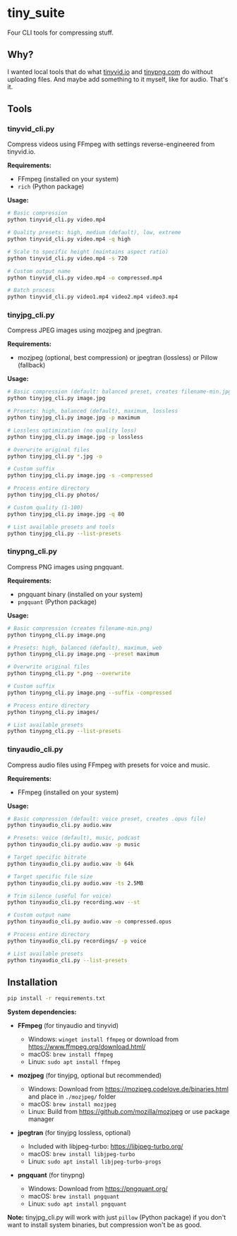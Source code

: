 # tiny_suite

Four CLI tools for compressing stuff.

## Why?

I wanted local tools that do what [tinyvid.io](https://tinyvid.io) and [tinypng.com](https://tinypng.com) do without uploading files. And maybe add something to it myself, like for audio. That's it.

## Tools


### tinyvid_cli.py
Compress videos using FFmpeg with settings reverse-engineered from tinyvid.io.

**Requirements:**
- FFmpeg (installed on your system)
- `rich` (Python package)

**Usage:**
```bash
# Basic compression
python tinyvid_cli.py video.mp4

# Quality presets: high, medium (default), low, extreme
python tinyvid_cli.py video.mp4 -q high

# Scale to specific height (maintains aspect ratio)
python tinyvid_cli.py video.mp4 -s 720

# Custom output name
python tinyvid_cli.py video.mp4 -o compressed.mp4

# Batch process
python tinyvid_cli.py video1.mp4 video2.mp4 video3.mp4
```

### tinyjpg_cli.py
Compress JPEG images using mozjpeg and jpegtran.

**Requirements:**
- mozjpeg (optional, best compression) or jpegtran (lossless) or Pillow (fallback)

**Usage:**
```bash
# Basic compression (default: balanced preset, creates filename-min.jpg)
python tinyjpg_cli.py image.jpg

# Presets: high, balanced (default), maximum, lossless
python tinyjpg_cli.py image.jpg -p maximum

# Lossless optimization (no quality loss)
python tinyjpg_cli.py image.jpg -p lossless

# Overwrite original files
python tinyjpg_cli.py *.jpg -o

# Custom suffix
python tinyjpg_cli.py image.jpg -s -compressed

# Process entire directory
python tinyjpg_cli.py photos/

# Custom quality (1-100)
python tinyjpg_cli.py image.jpg -q 80

# List available presets and tools
python tinyjpg_cli.py --list-presets
```

### tinypng_cli.py
Compress PNG images using pngquant.

**Requirements:**
- pngquant binary (installed on your system)
- `pngquant` (Python package)

**Usage:**
```bash
# Basic compression (creates filename-min.png)
python tinypng_cli.py image.png

# Presets: high, balanced (default), maximum, web
python tinypng_cli.py image.png --preset maximum

# Overwrite original files
python tinypng_cli.py *.png --overwrite

# Custom suffix
python tinypng_cli.py image.png --suffix -compressed

# Process entire directory
python tinypng_cli.py images/

# List available presets
python tinypng_cli.py --list-presets
```


### tinyaudio_cli.py
Compress audio files using FFmpeg with presets for voice and music.

**Requirements:**
- FFmpeg (installed on your system)

**Usage:**
```bash
# Basic compression (default: voice preset, creates .opus file)
python tinyaudio_cli.py audio.wav

# Presets: voice (default), music, podcast
python tinyaudio_cli.py audio.wav -p music

# Target specific bitrate
python tinyaudio_cli.py audio.wav -b 64k

# Target specific file size
python tinyaudio_cli.py audio.wav -ts 2.5MB

# Trim silence (useful for voice)
python tinyaudio_cli.py recording.wav --st

# Custom output name
python tinyaudio_cli.py audio.wav -o compressed.opus

# Process entire directory
python tinyaudio_cli.py recordings/ -p voice

# List available presets
python tinyaudio_cli.py --list-presets
```


## Installation

```bash
pip install -r requirements.txt
```

**System dependencies:**

- **FFmpeg** (for tinyaudio and tinyvid)
  - Windows: `winget install ffmpeg` or download from https://www.ffmpeg.org/download.html/
  - macOS: `brew install ffmpeg`
  - Linux: `sudo apt install ffmpeg`

- **mozjpeg** (for tinyjpg, optional but recommended)
  - Windows: Download from https://mozjpeg.codelove.de/binaries.html and place in `./mozjpeg/` folder
  - macOS: `brew install mozjpeg`
  - Linux: Build from https://github.com/mozilla/mozjpeg or use package manager

- **jpegtran** (for tinyjpg lossless, optional)
  - Included with libjpeg-turbo: https://libjpeg-turbo.org/
  - macOS: `brew install libjpeg-turbo`
  - Linux: `sudo apt install libjpeg-turbo-progs`

- **pngquant** (for tinypng)
  - Windows: Download from https://pngquant.org/
  - macOS: `brew install pngquant`
  - Linux: `sudo apt install pngquant`

**Note:** tinyjpg_cli.py will work with just `pillow` (Python package) if you don't want to install system binaries, but compression won't be as good.
